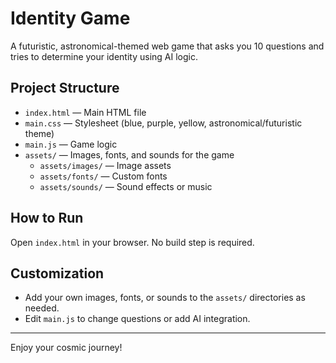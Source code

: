 # Identity Game

A futuristic, astronomical-themed web game that asks you 10 questions and tries to determine your identity using AI logic.

## Project Structure

- `index.html` — Main HTML file
- `main.css` — Stylesheet (blue, purple, yellow, astronomical/futuristic theme)
- `main.js` — Game logic
- `assets/` — Images, fonts, and sounds for the game
    - `assets/images/` — Image assets
    - `assets/fonts/` — Custom fonts
    - `assets/sounds/` — Sound effects or music

## How to Run

Open `index.html` in your browser. No build step is required.

## Customization

- Add your own images, fonts, or sounds to the `assets/` directories as needed.
- Edit `main.js` to change questions or add AI integration.

---

Enjoy your cosmic journey!
